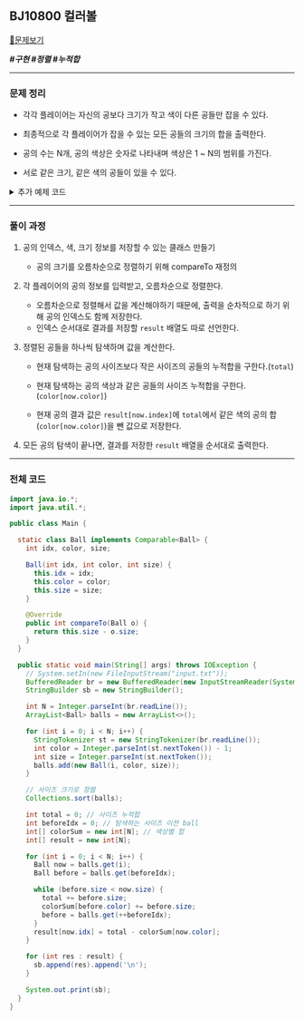 ## BJ10800 컬러볼

[📁문제보기](https://www.acmicpc.net/problem/10800)

**_\#구현 #정렬 #누적합_**

---

### 문제 정리

- 각각 플레이어는 자신의 공보다 크기가 작고 색이 다른 공들만 잡을 수 있다.

- 최종적으로 각 플레이어가  잡을 수 있는 모든 공들의 크기의 합을 출력한다.

- 공의 수는 N개, 공의 색상은 숫자로 나타내며 색상은 1 ~ N의 범위를 가진다.

- 서로 같은 크기, 같은 색의 공들이 있을 수 있다.

<details> 
  <summary>추가 예제 코드</summary>

  | 입력                                              | 출력                               |
  | ------------------------------------------------- | ---------------------------------- |
  | 6<br/>1 4<br/>1 4<br/>2 4<br/>3 8<br/>2 9<br/>3 9 | 0<br/>0<br/>0<br/>12<br/>16<br/>12 |

</details>

---

### 풀이 과정 

1. 공의 인덱스, 색, 크기 정보를 저장할 수 있는 클래스 만들기

   - 공의 크기를 오름차순으로 정렬하기 위해 compareTo 재정의

2. 각 플레이어의 공의 정보를 입력받고, 오름차순으로 정렬한다.

   - 오름차순으로 정렬해서 값을 계산해야하기 때문에, 출력을 순차적으로 하기 위해 공의 인덱스도 함께 저장한다.
   - 인덱스 순서대로 결과를 저장할 `result` 배열도 따로 선언한다.

3. 정렬된 공들을 하나씩 탐색하며 값을 계산한다.

   - 현재 탐색하는 공의 사이즈보다 작은 사이즈의 공들의 누적합을 구한다.(`total`)

   - 현재 탐색하는 공의 색상과 같은 공들의 사이즈 누적합을 구한다.(`color[now.color]`)
   - 현재 공의 결과 값은 `result[now.index]`에 `total`에서 같은 색의 공의 합(`color[now.color]`)을 뺀 값으로 저장한다.

4. 모든 공의 탐색이 끝나면, 결과를 저장한 `result` 배열을 순서대로 출력한다.

---

### 전체 코드

```java
import java.io.*;
import java.util.*;

public class Main {

  static class Ball implements Comparable<Ball> {
    int idx, color, size;

    Ball(int idx, int color, int size) {
      this.idx = idx;
      this.color = color;
      this.size = size;
    }

    @Override
    public int compareTo(Ball o) {
      return this.size - o.size;
    }
  }

  public static void main(String[] args) throws IOException {
    // System.setIn(new FileInputStream("input.txt"));
    BufferedReader br = new BufferedReader(new InputStreamReader(System.in));
    StringBuilder sb = new StringBuilder();

    int N = Integer.parseInt(br.readLine());
    ArrayList<Ball> balls = new ArrayList<>();

    for (int i = 0; i < N; i++) {
      StringTokenizer st = new StringTokenizer(br.readLine());
      int color = Integer.parseInt(st.nextToken()) - 1;
      int size = Integer.parseInt(st.nextToken());
      balls.add(new Ball(i, color, size));
    }

    // 사이즈 크기로 정렬
    Collections.sort(balls);

    int total = 0; // 사이즈 누적합
    int beforeIdx = 0; // 탐색하는 사이즈 이전 ball
    int[] colorSum = new int[N]; // 색상별 합
    int[] result = new int[N];

    for (int i = 0; i < N; i++) {
      Ball now = balls.get(i);
      Ball before = balls.get(beforeIdx);

      while (before.size < now.size) {
        total += before.size;
        colorSum[before.color] += before.size;
        before = balls.get(++beforeIdx);
      }
      result[now.idx] = total - colorSum[now.color];
    }

    for (int res : result) {
      sb.append(res).append('\n');
    }

    System.out.print(sb);
  }
}
```
